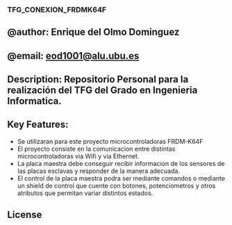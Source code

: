 ### TFG_CONEXION_FRDMK64F
## @author: Enrique del Olmo Dominguez
## @email: eod1001@alu.ubu.es
## Description: Repositorio Personal para la realización del TFG del Grado en Ingenieria Informatica.
## Key Features:
  - Se utilizaran para este proyecto microcontroladoras FRDM-K64F
  - El proyecto consiste en la comunicacion entre distintas microcontroladoras via Wifi y via Ethernet.
  - La placa maestra debe conseguir recibir informacion de los sensores de las placas esclavas y 
    responder de la manera adecuada. 
  - El control de la placa maestra podra ser mediante comandos o mediante un shield de control que cuente
    con botones, potenciometros y otros atributos que permitan variar distintos estados.

## License
